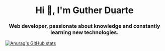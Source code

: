 <h1 align="center">Hi 👋, I'm Guther Duarte</h1>
<h3 align="center">Web developer, passionate about knowledge and constantly learning new technologies.</h3>

[![Anurag's GitHub stats](https://github-readme-stats.vercel.app/api?username=gutherduarte)](https://github.com/anuraghazra/github-readme-stats&show_icons=true&theme=onedark)
